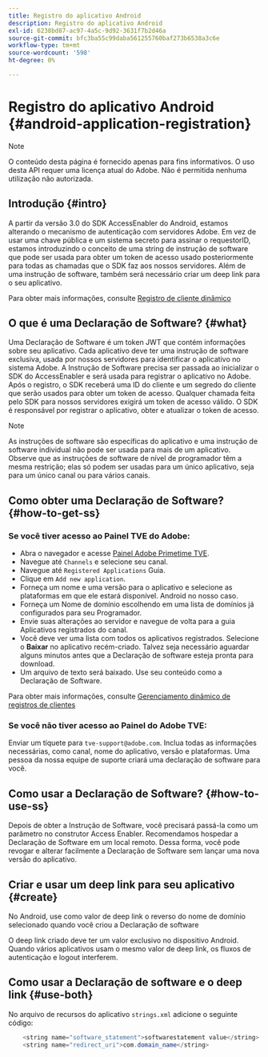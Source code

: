 ```yaml
---
title: Registro do aplicativo Android
description: Registro do aplicativo Android
exl-id: 6238bd87-ac97-4a5c-9d92-3631f7b2d46a
source-git-commit: bfc3ba55c99daba561255760baf273b6538a3c6e
workflow-type: tm+mt
source-wordcount: '598'
ht-degree: 0%

---
```


# Registro do aplicativo Android {#android-application-registration}

>[!NOTE]
>
>O conteúdo desta página é fornecido apenas para fins informativos. O uso desta API requer uma licença atual do Adobe. Não é permitida nenhuma utilização não autorizada.

## Introdução {#intro}

A partir da versão 3.0 do SDK AccessEnabler do Android, estamos alterando o mecanismo de autenticação com servidores Adobe. Em vez de usar uma chave pública e um sistema secreto para assinar o requestorID, estamos introduzindo o conceito de uma string de instrução de software que pode ser usada para obter um token de acesso usado posteriormente para todas as chamadas que o SDK faz aos nossos servidores. Além de uma instrução de software, também será necessário criar um deep link para o seu aplicativo.

Para obter mais informações, consulte [Registro de cliente dinâmico](/help/authentication/dynamic-client-registration.md)

## O que é uma Declaração de Software? {#what}

Uma Declaração de Software é um token JWT que contém informações sobre seu aplicativo. Cada aplicativo deve ter uma instrução de software exclusiva, usada por nossos servidores para identificar o aplicativo no sistema Adobe. A Instrução de Software precisa ser passada ao inicializar o SDK do AccessEnabler e será usada para registrar o aplicativo no Adobe. Após o registro, o SDK receberá uma ID do cliente e um segredo do cliente que serão usados para obter um token de acesso. Qualquer chamada feita pelo SDK para nossos servidores exigirá um token de acesso válido. O SDK é responsável por registrar o aplicativo, obter e atualizar o token de acesso.

>[!NOTE]
>
>As instruções de software são específicas do aplicativo e uma instrução de software individual não pode ser usada para mais de um aplicativo. Observe que as instruções de software de nível de programador têm a mesma restrição; elas só podem ser usadas para um único aplicativo, seja para um único canal ou para vários canais.

## Como obter uma Declaração de Software? {#how-to-get-ss}

### Se você tiver acesso ao Painel TVE do Adobe:

* Abra o navegador e acesse [Painel Adobe Primetime TVE](https://console.auth.adobe.com).
* Navegue até `Channels` e selecione seu canal.
* Navegue até `Registered Applications` Guia.
* Clique em `Add new application`.
* Forneça um nome e uma versão para o aplicativo e selecione as plataformas em que ele estará disponível. Android no nosso caso.
* Forneça um Nome de domínio escolhendo em uma lista de domínios já configurados para seu Programador.
* Envie suas alterações ao servidor e navegue de volta para a guia Aplicativos registrados do canal.
* Você deve ver uma lista com todos os aplicativos registrados. Selecione o **Baixar** no aplicativo recém-criado. Talvez seja necessário aguardar alguns minutos antes que a Declaração de software esteja pronta para download.
* Um arquivo de texto será baixado. Use seu conteúdo como a Declaração de Software.

Para obter mais informações, consulte [Gerenciamento dinâmico de registros de clientes](/help/authentication/dynamic-client-registration-management.md)

### Se você não tiver acesso ao Painel do Adobe TVE:

Enviar um tíquete para `tve-support@adobe.com`. Inclua todas as informações necessárias, como canal, nome do aplicativo, versão e plataformas. Uma pessoa da nossa equipe de suporte criará uma declaração de software para você.

## Como usar a Declaração de Software? {#how-to-use-ss}

Depois de obter a Instrução de Software, você precisará passá-la como um parâmetro no construtor Access Enabler. Recomendamos hospedar a Declaração de Software em um local remoto. Dessa forma, você pode revogar e alterar facilmente a Declaração de Software sem lançar uma nova versão do aplicativo.

## Criar e usar um deep link para seu aplicativo {#create}

No Android, use como valor de deep link o reverso do nome de domínio selecionado quando você criou a Declaração de software

O deep link criado deve ter um valor exclusivo no dispositivo Android. Quando vários aplicativos usam o mesmo valor de deep link, os fluxos de autenticação e logout interferem.

## Como usar a Declaração de software e o deep link {#use-both}

No arquivo de recursos do aplicativo `strings.xml` adicione o seguinte código:

```JAVA
    <string name="software_statement">softwarestatement value</string>
    <string name="redirect_uri">com.domain_name</string>
```
